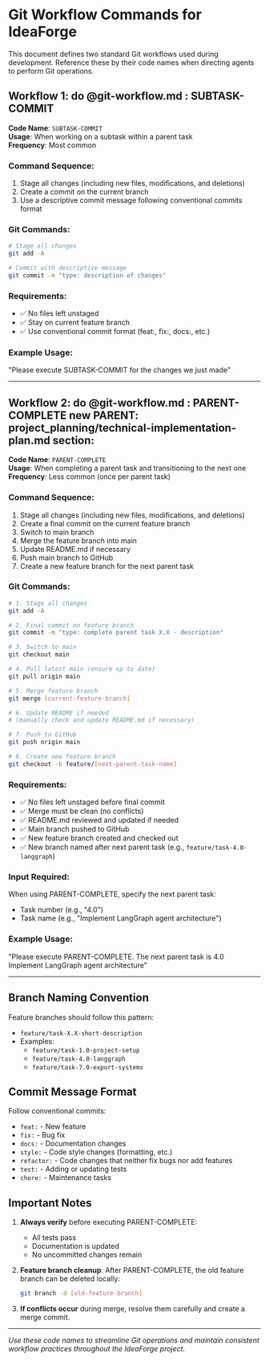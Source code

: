 # Git Workflow Commands for IdeaForge

This document defines two standard Git workflows used during development. Reference these by their code names when directing agents to perform Git operations.

## Workflow 1: do @git-workflow.md : SUBTASK-COMMIT

**Code Name**: `SUBTASK-COMMIT`  
**Usage**: When working on a subtask within a parent task  
**Frequency**: Most common

### Command Sequence:
1. Stage all changes (including new files, modifications, and deletions)
2. Create a commit on the current branch
3. Use a descriptive commit message following conventional commits format

### Git Commands:
```bash
# Stage all changes
git add -A

# Commit with descriptive message
git commit -m "type: description of changes"
```

### Requirements:
- ✅ No files left unstaged
- ✅ Stay on current feature branch
- ✅ Use conventional commit format (feat:, fix:, docs:, etc.)

### Example Usage:
"Please execute SUBTASK-COMMIT for the changes we just made"

---

## Workflow 2: do @git-workflow.md : PARENT-COMPLETE new PARENT: project_planning/technical-implementation-plan.md section:

**Code Name**: `PARENT-COMPLETE`  
**Usage**: When completing a parent task and transitioning to the next one  
**Frequency**: Less common (once per parent task)

### Command Sequence:
1. Stage all changes (including new files, modifications, and deletions)
2. Create a final commit on the current feature branch
3. Switch to main branch
4. Merge the feature branch into main
5. Update README.md if necessary
6. Push main branch to GitHub
7. Create a new feature branch for the next parent task

### Git Commands:
```bash
# 1. Stage all changes
git add -A

# 2. Final commit on feature branch
git commit -m "type: complete parent task X.X - description"

# 3. Switch to main
git checkout main

# 4. Pull latest main (ensure up to date)
git pull origin main

# 5. Merge feature branch
git merge [current-feature-branch]

# 6. Update README if needed
# (manually check and update README.md if necessary)

# 7. Push to GitHub
git push origin main

# 8. Create new feature branch
git checkout -b feature/[next-parent-task-name]
```

### Requirements:
- ✅ No files left unstaged before final commit
- ✅ Merge must be clean (no conflicts)
- ✅ README.md reviewed and updated if needed
- ✅ Main branch pushed to GitHub
- ✅ New feature branch created and checked out
- ✅ New branch named after next parent task (e.g., `feature/task-4.0-langgraph`)

### Input Required:
When using PARENT-COMPLETE, specify the next parent task:
- Task number (e.g., "4.0")
- Task name (e.g., "Implement LangGraph agent architecture")

### Example Usage:
"Please execute PARENT-COMPLETE. The next parent task is 4.0 Implement LangGraph agent architecture"

---

## Branch Naming Convention

Feature branches should follow this pattern:
- `feature/task-X.X-short-description`
- Examples:
  - `feature/task-1.0-project-setup`
  - `feature/task-4.0-langgraph`
  - `feature/task-7.0-export-systems`

## Commit Message Format

Follow conventional commits:
- `feat:` - New feature
- `fix:` - Bug fix
- `docs:` - Documentation changes
- `style:` - Code style changes (formatting, etc.)
- `refactor:` - Code changes that neither fix bugs nor add features
- `test:` - Adding or updating tests
- `chore:` - Maintenance tasks

## Important Notes

1. **Always verify** before executing PARENT-COMPLETE:
   - All tests pass
   - Documentation is updated
   - No uncommitted changes remain

2. **Feature branch cleanup**: After PARENT-COMPLETE, the old feature branch can be deleted locally:
   ```bash
   git branch -d [old-feature-branch]
   ```

3. **If conflicts occur** during merge, resolve them carefully and create a merge commit.

---

*Use these code names to streamline Git operations and maintain consistent workflow practices throughout the IdeaForge project.* 